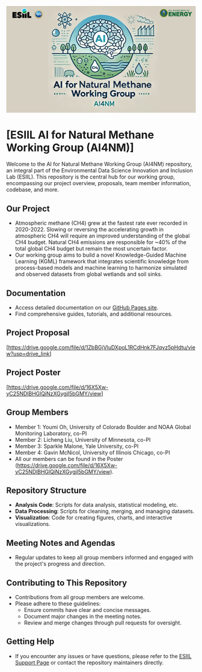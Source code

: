 <img src="docs/homepage_materials/header.png" alt="alt text" style="max-width: 100%;"><br>
# [ESIIL AI for Natural Methane Working Group (AI4NM)]

Welcome to the AI for Natural Methane Working Group (AI4NM) repository, an integral part of the Environmental Data Science Innovation and Inclusion Lab (ESIIL). This repository is the central hub for our working group, encompassing our project overview, proposals, team member information, codebase, and more.

## Our Project
- Atmospheric methane (CH4) grew at the fastest rate ever recorded in 2020-2022. Slowing or reversing the accelerating growth in atmospheric CH4 will require an improved understanding of the global CH4 budget. Natural CH4 emissions are responsible for ~40% of the total global CH4 budget but remain the most uncertain factor. 
- Our working group aims to build a novel Knowledge-Guided Machine Learning (KGML) framework that integrates scientific knowledge from process-based models and machine learning to harmonize simulated and observed datasets from global wetlands and soil sinks.

## Documentation
- Access detailed documentation on our [GitHub Pages site](https://cu-esiil.github.io/AI-for-Natural-Methane/).
- Find comprehensive guides, tutorials, and additional resources.

## Project Proposal
[<https://drive.google.com/file/d/1ZbBGjVluDXpoL1RCdHnk7FJqvz5pHdtu/view?usp=drive_link>]

## Project Poster
[<https://drive.google.com/file/d/16X5Xw-yC25NDlBHGlQiNzXGygjl5bGMY/view>]

## Group Members
- Member 1: Youmi Oh, University of Colorado Boulder and NOAA Global Monitoring Laboratory, co-PI
- Member 2: Licheng Liu, University of Minnesota, co-PI
- Member 3: Sparkle Malone, Yale University, co-PI
- Member 4: Gavin McNicol, University of Illinois Chicago, co-PI
- All our members can be found in the Poster (https://drive.google.com/file/d/16X5Xw-yC25NDlBHGlQiNzXGygjl5bGMY/view).
  
## Repository Structure
- **Analysis Code**: Scripts for data analysis, statistical modeling, etc.
- **Data Processing**: Scripts for cleaning, merging, and managing datasets.
- **Visualization**: Code for creating figures, charts, and interactive visualizations.

## Meeting Notes and Agendas
- Regular updates to keep all group members informed and engaged with the project's progress and direction.

## Contributing to This Repository
- Contributions from all group members are welcome.
- Please adhere to these guidelines:
  - Ensure commits have clear and concise messages.
  - Document major changes in the meeting notes.
  - Review and merge changes through pull requests for oversight.

## Getting Help
- If you encounter any issues or have questions, please refer to the [ESIIL Support Page](https://esiil-support-page-url/) or contact the repository maintainers directly.

